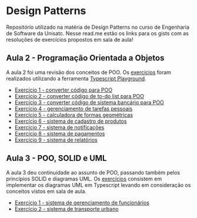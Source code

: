 # Design Patterns
Repositório utilizado na matéria de Design Patterns no curso de Engenharia de Software da Unisatc. Nesse read.me estão os links para os gists com as resoluções de exercícios propostos em sala de aula!

## Aula 2 - Programação Orientada a Objetos

A aula 2 foi uma revisão dos conceitos de POO. Os [exercícios](https://gist.github.com/paeeglee/b61aa825074f313fb681d64015abd0a7) foram realizados utilizando a ferramenta [Typescript Playground](https://www.typescriptlang.org/play/?#code/Q).

* [Exercício 1 - converter código para POO](https://gist.github.com/ardnaile/092fb0b757b1261a7c9e32ac6f0e3788)
* [Exercício 2 - converter código de to-do list para POO](https://gist.github.com/ardnaile/054796a2a6926fffddcee2f220f0a633)
* [Exercício 3 - converter código de sistema bancário para POO](https://gist.github.com/ardnaile/76cc215d67fd9143a6f134bd3281c01a)
* [Exercício 4 - gerenciamento de tarefas pessoais](https://gist.github.com/ardnaile/1d901d5246690d64c304639ef600e7ae)
* [Exercício 5 - calculadora de formas geométricas](https://gist.github.com/ardnaile/d0b583a1fefb4149904314f5b612c988)
* [Exercício 6 - sistema de cadastro de produtos](https://gist.github.com/ardnaile/e73860905e3df95bfa029c6fd627db25)
* [Exercício 7 - sistema de notificações](https://gist.github.com/ardnaile/3cf0013e7015b5707456c1228837f469)
* [Exercício 8 - sistema de pagamentos](https://gist.github.com/ardnaile/662be5687ad8a0d52aad18078c3f44c3)
* [Exercício 9 - sistema de relatórios](https://gist.github.com/ardnaile/18042cfb191f0e1be98583c59c92e691)

## Aula 3 - POO, SOLID e UML
A aula 3 deu continuidade ao assunto de POO, passando também pelos princípios SOLID e diagramas UML. Os [exercícios](https://gist.github.com/paeeglee/95a409bee458ff69cb4422d46d7e5beb) consistem em implementar os diagramas UML em Typescript levando em consideração os conceitos vistos em sala de aula.

* [Exercício 1 - sistema de gerenciamento de funcionários](https://gist.github.com/ardnaile/26daf043ea110100375ff52dc0779d57)
* [Exercício 2 - sistema de transporte urbano](https://gist.github.com/ardnaile/4c5fb2f940ccb011aca0f49e1e68c05b)
